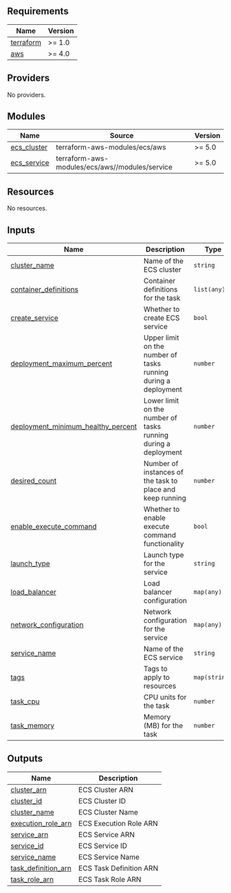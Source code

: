 <!-- BEGIN_TF_DOCS -->
## Requirements

| Name | Version |
|------|---------|
| <a name="requirement_terraform"></a> [terraform](#requirement\_terraform) | >= 1.0 |
| <a name="requirement_aws"></a> [aws](#requirement\_aws) | >= 4.0 |

## Providers

No providers.

## Modules

| Name | Source | Version |
|------|--------|---------|
| <a name="module_ecs_cluster"></a> [ecs\_cluster](#module\_ecs\_cluster) | terraform-aws-modules/ecs/aws | >= 5.0 |
| <a name="module_ecs_service"></a> [ecs\_service](#module\_ecs\_service) | terraform-aws-modules/ecs/aws//modules/service | >= 5.0 |

## Resources

No resources.

## Inputs

| Name | Description | Type | Default | Required |
|------|-------------|------|---------|:--------:|
| <a name="input_cluster_name"></a> [cluster\_name](#input\_cluster\_name) | Name of the ECS cluster | `string` | `"ecs-cluster"` | no |
| <a name="input_container_definitions"></a> [container\_definitions](#input\_container\_definitions) | Container definitions for the task | `list(any)` | `[]` | no |
| <a name="input_create_service"></a> [create\_service](#input\_create\_service) | Whether to create ECS service | `bool` | `true` | no |
| <a name="input_deployment_maximum_percent"></a> [deployment\_maximum\_percent](#input\_deployment\_maximum\_percent) | Upper limit on the number of tasks running during a deployment | `number` | `200` | no |
| <a name="input_deployment_minimum_healthy_percent"></a> [deployment\_minimum\_healthy\_percent](#input\_deployment\_minimum\_healthy\_percent) | Lower limit on the number of tasks running during a deployment | `number` | `100` | no |
| <a name="input_desired_count"></a> [desired\_count](#input\_desired\_count) | Number of instances of the task to place and keep running | `number` | `1` | no |
| <a name="input_enable_execute_command"></a> [enable\_execute\_command](#input\_enable\_execute\_command) | Whether to enable execute command functionality | `bool` | `false` | no |
| <a name="input_launch_type"></a> [launch\_type](#input\_launch\_type) | Launch type for the service | `string` | `"FARGATE"` | no |
| <a name="input_load_balancer"></a> [load\_balancer](#input\_load\_balancer) | Load balancer configuration | `map(any)` | `{}` | no |
| <a name="input_network_configuration"></a> [network\_configuration](#input\_network\_configuration) | Network configuration for the service | `map(any)` | `{}` | no |
| <a name="input_service_name"></a> [service\_name](#input\_service\_name) | Name of the ECS service | `string` | `"ecs-service"` | no |
| <a name="input_tags"></a> [tags](#input\_tags) | Tags to apply to resources | `map(string)` | `{}` | no |
| <a name="input_task_cpu"></a> [task\_cpu](#input\_task\_cpu) | CPU units for the task | `number` | `256` | no |
| <a name="input_task_memory"></a> [task\_memory](#input\_task\_memory) | Memory (MB) for the task | `number` | `512` | no |

## Outputs

| Name | Description |
|------|-------------|
| <a name="output_cluster_arn"></a> [cluster\_arn](#output\_cluster\_arn) | ECS Cluster ARN |
| <a name="output_cluster_id"></a> [cluster\_id](#output\_cluster\_id) | ECS Cluster ID |
| <a name="output_cluster_name"></a> [cluster\_name](#output\_cluster\_name) | ECS Cluster Name |
| <a name="output_execution_role_arn"></a> [execution\_role\_arn](#output\_execution\_role\_arn) | ECS Execution Role ARN |
| <a name="output_service_arn"></a> [service\_arn](#output\_service\_arn) | ECS Service ARN |
| <a name="output_service_id"></a> [service\_id](#output\_service\_id) | ECS Service ID |
| <a name="output_service_name"></a> [service\_name](#output\_service\_name) | ECS Service Name |
| <a name="output_task_definition_arn"></a> [task\_definition\_arn](#output\_task\_definition\_arn) | ECS Task Definition ARN |
| <a name="output_task_role_arn"></a> [task\_role\_arn](#output\_task\_role\_arn) | ECS Task Role ARN |
<!-- END_TF_DOCS -->